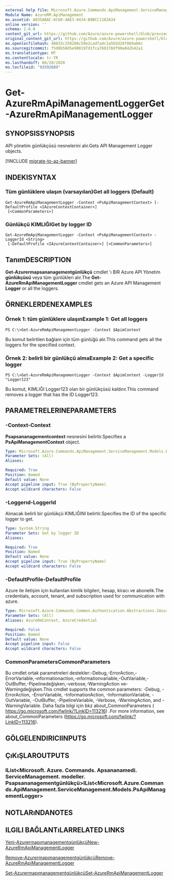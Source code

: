 ```yaml
---
external help file: Microsoft.Azure.Commands.ApiManagement.ServiceManagement.dll-Help.xml
Module Name: AzureRM.ApiManagement
ms.assetid: A935ABAC-6C60-4AE3-9434-B9BCC1182A34
online version: ''
schema: 2.0.0
content_git_url: https://github.com/Azure/azure-powershell/blob/preview/src/ResourceManager/ApiManagement/Commands.ApiManagement/help/Get-AzureRmApiManagementLogger.md
original_content_git_url: https://github.com/Azure/azure-powershell/blob/preview/src/ResourceManager/ApiManagement/Commands.ApiManagement/help/Get-AzureRmApiManagementLogger.md
ms.openlocfilehash: 48033c250286c59e2cadfadc1a5b5d28f869a66c
ms.sourcegitcommit: f599b50d5e980197d1fca769378df90a842b42a1
ms.translationtype: MT
ms.contentlocale: tr-TR
ms.lasthandoff: 08/20/2020
ms.locfileid: "93592689"
---
```

# <span data-ttu-id="0742d-101">Get-AzureRmApiManagementLogger</span><span class="sxs-lookup"><span data-stu-id="0742d-101">Get-AzureRmApiManagementLogger</span></span>

## <span data-ttu-id="0742d-102">SYNOPSIS</span><span class="sxs-lookup"><span data-stu-id="0742d-102">SYNOPSIS</span></span>
<span data-ttu-id="0742d-103">API yönetim günlükçüsü nesnelerini alır.</span><span class="sxs-lookup"><span data-stu-id="0742d-103">Gets API Management Logger objects.</span></span>

[!INCLUDE [migrate-to-az-banner](../../includes/migrate-to-az-banner.md)]

## <span data-ttu-id="0742d-104">INDEKI</span><span class="sxs-lookup"><span data-stu-id="0742d-104">SYNTAX</span></span>

### <span data-ttu-id="0742d-105">Tüm günlüklere ulaşın (varsayılan)</span><span class="sxs-lookup"><span data-stu-id="0742d-105">Get all loggers (Default)</span></span>
```
Get-AzureRmApiManagementLogger -Context <PsApiManagementContext> [-DefaultProfile <IAzureContextContainer>]
 [<CommonParameters>]
```

### <span data-ttu-id="0742d-106">Günlükçü KIMLIĞI</span><span class="sxs-lookup"><span data-stu-id="0742d-106">Get by logger ID</span></span>
```
Get-AzureRmApiManagementLogger -Context <PsApiManagementContext> -LoggerId <String>
 [-DefaultProfile <IAzureContextContainer>] [<CommonParameters>]
```

## <span data-ttu-id="0742d-107">Tanım</span><span class="sxs-lookup"><span data-stu-id="0742d-107">DESCRIPTION</span></span>
<span data-ttu-id="0742d-108">**Get-Azurermapsananagementgünlükçü** cmdlet 'ı BIR Azure API Yönetim **günlükçüsü** veya tüm günlükleri alır.</span><span class="sxs-lookup"><span data-stu-id="0742d-108">The **Get-AzureRmApiManagementLogger** cmdlet gets an Azure API Management **Logger** or all the loggers.</span></span>

## <span data-ttu-id="0742d-109">ÖRNEKLERDEN</span><span class="sxs-lookup"><span data-stu-id="0742d-109">EXAMPLES</span></span>

### <span data-ttu-id="0742d-110">Örnek 1: tüm günlüklere ulaşın</span><span class="sxs-lookup"><span data-stu-id="0742d-110">Example 1: Get all loggers</span></span>
```
PS C:\>Get-AzureRmApiManagementLogger -Context $ApimContext
```

<span data-ttu-id="0742d-111">Bu komut belirtilen bağlam için tüm günlüğü alır.</span><span class="sxs-lookup"><span data-stu-id="0742d-111">This command gets all the loggers for the specified context.</span></span>

### <span data-ttu-id="0742d-112">Örnek 2: belirli bir günlükçü alma</span><span class="sxs-lookup"><span data-stu-id="0742d-112">Example 2: Get a specific logger</span></span>
```
PS C:\>Get-AzureRmApiManagementLogger -Context $ApimContext -LoggerId "Logger123"
```

<span data-ttu-id="0742d-113">Bu komut, KIMLIĞI Logger123 olan bir günlükçüsü kaldırır.</span><span class="sxs-lookup"><span data-stu-id="0742d-113">This command removes a logger that has the ID Logger123.</span></span>

## <span data-ttu-id="0742d-114">PARAMETRELERINE</span><span class="sxs-lookup"><span data-stu-id="0742d-114">PARAMETERS</span></span>

### <span data-ttu-id="0742d-115">-Context</span><span class="sxs-lookup"><span data-stu-id="0742d-115">-Context</span></span>
<span data-ttu-id="0742d-116">**Psapsananagementcontext** nesnesini belirtir.</span><span class="sxs-lookup"><span data-stu-id="0742d-116">Specifies a **PsApiManagementContext** object.</span></span>

```yaml
Type: Microsoft.Azure.Commands.ApiManagement.ServiceManagement.Models.PsApiManagementContext
Parameter Sets: (All)
Aliases: 

Required: True
Position: Named
Default value: None
Accept pipeline input: True (ByPropertyName)
Accept wildcard characters: False
```

### <span data-ttu-id="0742d-117">-Loggerıd</span><span class="sxs-lookup"><span data-stu-id="0742d-117">-LoggerId</span></span>
<span data-ttu-id="0742d-118">Alınacak belirli bir günlükçü KIMLIĞINI belirtir.</span><span class="sxs-lookup"><span data-stu-id="0742d-118">Specifies the ID of the specific logger to get.</span></span>

```yaml
Type: System.String
Parameter Sets: Get by logger ID
Aliases: 

Required: True
Position: Named
Default value: None
Accept pipeline input: True (ByPropertyName)
Accept wildcard characters: False
```

### <span data-ttu-id="0742d-119">-DefaultProfile</span><span class="sxs-lookup"><span data-stu-id="0742d-119">-DefaultProfile</span></span>
<span data-ttu-id="0742d-120">Azure ile iletişim için kullanılan kimlik bilgileri, hesap, kiracı ve abonelik.</span><span class="sxs-lookup"><span data-stu-id="0742d-120">The credentials, account, tenant, and subscription used for communication with azure.</span></span>

```yaml
Type: Microsoft.Azure.Commands.Common.Authentication.Abstractions.IAzureContextContainer
Parameter Sets: (All)
Aliases: AzureRmContext, AzureCredential

Required: False
Position: Named
Default value: None
Accept pipeline input: False
Accept wildcard characters: False
```

### <span data-ttu-id="0742d-121">CommonParameters</span><span class="sxs-lookup"><span data-stu-id="0742d-121">CommonParameters</span></span>
<span data-ttu-id="0742d-122">Bu cmdlet ortak parametreleri destekler:-Debug,-ErrorAction,-ErrorVariable,-ınformationaction,-ınformationvariable,-OutVariable,-OutBuffer,-Pipelinedeğişken,-verbose,-WarningAction ve-Warningdeğişken.</span><span class="sxs-lookup"><span data-stu-id="0742d-122">This cmdlet supports the common parameters: -Debug, -ErrorAction, -ErrorVariable, -InformationAction, -InformationVariable, -OutVariable, -OutBuffer, -PipelineVariable, -Verbose, -WarningAction, and -WarningVariable.</span></span> <span data-ttu-id="0742d-123">Daha fazla bilgi için bkz about_CommonParameters ( https://go.microsoft.com/fwlink/?LinkID=113216) .</span><span class="sxs-lookup"><span data-stu-id="0742d-123">For more information, see about_CommonParameters (https://go.microsoft.com/fwlink/?LinkID=113216).</span></span>

## <span data-ttu-id="0742d-124">GÖLGELENDIRICI</span><span class="sxs-lookup"><span data-stu-id="0742d-124">INPUTS</span></span>

## <span data-ttu-id="0742d-125">ÇıKıŞLAR</span><span class="sxs-lookup"><span data-stu-id="0742d-125">OUTPUTS</span></span>

### <span data-ttu-id="0742d-126">IList<Microsoft. Azure. Commands. Apsananamedi. ServiceManagement. modeller. Psapsananagementgünlükçü></span><span class="sxs-lookup"><span data-stu-id="0742d-126">IList<Microsoft.Azure.Commands.ApiManagement.ServiceManagement.Models.PsApiManagementLogger></span></span>

## <span data-ttu-id="0742d-127">NOTLARıNDA</span><span class="sxs-lookup"><span data-stu-id="0742d-127">NOTES</span></span>

## <span data-ttu-id="0742d-128">ILGILI BAĞLANTıLAR</span><span class="sxs-lookup"><span data-stu-id="0742d-128">RELATED LINKS</span></span>

[<span data-ttu-id="0742d-129">Yeni-Azurermapımanagementgünlükçü</span><span class="sxs-lookup"><span data-stu-id="0742d-129">New-AzureRmApiManagementLogger</span></span>](./New-AzureRmApiManagementLogger.md)

[<span data-ttu-id="0742d-130">Remove-Azurermapımanagementgünlükçü</span><span class="sxs-lookup"><span data-stu-id="0742d-130">Remove-AzureRmApiManagementLogger</span></span>](./Remove-AzureRmApiManagementLogger.md)

[<span data-ttu-id="0742d-131">Set-Azurermapımanagementgünlükçü</span><span class="sxs-lookup"><span data-stu-id="0742d-131">Set-AzureRmApiManagementLogger</span></span>](./Set-AzureRmApiManagementLogger.md)


